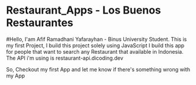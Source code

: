 # Restaurant_Apps - Los Buenos Restaurantes

#Hello, I'am Afif Ramadhani Yafarayhan - Binus University Student.
  This is my first Project,
  I build this project solely using JavaScript
  I build this app for people that want to search any Restaurant that available in Indonesia.
  The API i'm using is restaurant-api.dicoding.dev

So, Checkout my first App and let me know if there's something wrong with my App
